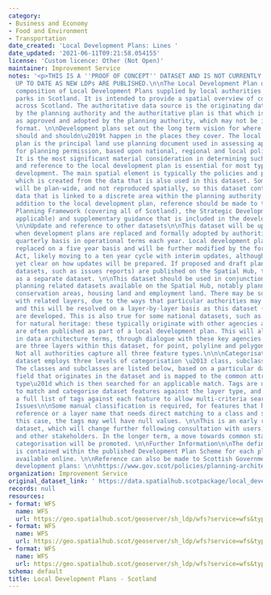 ```yaml
---
category:
- Business and Economy
- Food and Environment
- Transportation
date_created: 'Local Development Plans: Lines '
date_updated: '2021-06-11T09:21:58.054155'
license: 'Custom licence: Other (Not Open)'
maintainer: Improvement Service
notes: '<p>THIS IS A ''PROOF OF CONCEPT'' DATASET AND IS NOT CURRENTLY BEING KEPT
  UP TO DATE AS NEW LDPs ARE PUBLISHED.\n\nThe Local Development Plan dataset is a
  composition of Local Development Plans supplied by local authorities and national
  parks in Scotland. It is intended to provide a spatial overview of common policies
  across Scotland. The authoritative data source is the originating data supplied
  by the planning authority and the authoritative plan is that which is published
  as approved and adopted by the planning authority, which may not be in a digital
  format. \n\nDevelopment plans set out the long term vision for where development
  should and shouldn\u2019t happen in the places they cover. The local development
  plan is the principal land use planning document used in assessing applications
  for planning permission, based upon national, regional and local policies and proposals.
  It is the most significant material consideration in determining such applications
  and reference to the local development plan is essential for most types of proposed
  development. The main spatial element is typically the policies and proposals map,
  which is created from the data that is also used in this dataset. Some policies
  will be plan-wide, and not reproduced spatially, so this dataset contains policy
  data that is linked to a discrete area within the planning authority area. \n\nIn
  addition to the local development plan, reference should be made to the National
  Planning Framework (covering all of Scotland), the Strategic Development Plan (where
  applicable) and supplementary guidance that is included in the development plan.
  \n\nUpdate and reference to other datasets\n\nThis dataset will be updated as and
  when development plans are replaced and formally adopted by authorities, on a minimum
  quarterly basis in operational terms each year. Local development plans are currently
  replaced on a five year basis and will be further modified by the forthcoming Planning
  Act, likely moving to a ten year cycle with interim updates, although it is not
  yet clear on how updates will be prepared. If proposed and draft plans (and other
  datasets, such as issues reports) are published on the Spatial Hub, this will be
  as a separate dataset. \n\nThis dataset should be used in conjunction with other
  planning related datasets available on the Spatial Hub, notably planning applications,
  conservation areas, housing land and employment land. There may be some duplication
  with related layers, due to the ways that particular authorities may share data,
  and this will be resolved on a layer-by-layer basis as this dataset (and others)
  are developed. This is also true for some national datasets, such as statutory designations
  for natural heritage: these typically originate with other agencies although they
  are often published as part of a local development plan. This will also be resolved,
  in data architecture terms, through dialogue with these key agencies.\n\nGeometries\n\nThere
  are three layers within this dataset, for point, polyline and polygon features.
  Not all authorities capture all three feature types.\n\n\nCategorisation\n\nThe
  dataset employs three levels of categorisation \u2013 class, subclass and tags.
  The classes and subclasses are listed below, based on a particular data attribute
  field that originates in the dataset and is mapped to the common attribute \u201clayer
  type\u201d which is then searched for an applicable match. Tags are used in searches
  to match and categorise dataset features against the layer type, and captured as
  a full list of tags against each feature to allow multi-criteria searches.\n\nKnown
  Issues\n\nSome manual classification is required, for features that have only a
  reference or a layer name that needs direct matching to a class and subclass. In
  this case, the tags may well have null values. \n\nThis is an early release of the
  dataset, which will change further following consultation with users, planning authorities
  and other stakeholders. In the longer term, a move towards common standards and
  categorisation will be promoted. \n\nFurther Information\n\nThe definitive description
  is contained within the published Development Plan Scheme for each planning authority,
  available online. \n\nReference can also be made to Scottish Government policy on
  development plans: \n\nhttps://www.gov.scot/policies/planning-architecture/development-plans/</p>'
organization: Improvement Service
original_dataset_link: ' https://data.spatialhub.scotpackage/local_development_plans-is'
records: null
resources:
- format: WFS
  name: WFS
  url: https://geo.spatialhub.scot/geoserver/sh_ldp/wfs?service=wfs&typeName=sh_ldp:pub_ldplin
- format: WFS
  name: WFS
  url: https://geo.spatialhub.scot/geoserver/sh_ldp/wfs?service=wfs&typeName=sh_ldp:pub_ldppnt
- format: WFS
  name: WFS
  url: https://geo.spatialhub.scot/geoserver/sh_ldp/wfs?service=wfs&typeName=sh_ldp:pub_ldppol
schema: default
title: Local Development Plans - Scotland
---
```

